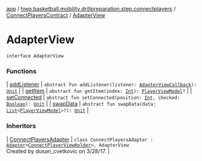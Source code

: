 [app](../../../index.md) / [hwp.basketball.mobility.drillpreparation.step.connectplayers](../../index.md) / [ConnectPlayersContract](../index.md) / [AdapterView](.)

# AdapterView

`interface AdapterView`

### Functions

| [addListener](add-listener.md) | `abstract fun addListener(listener: `[`AdapterViewCallback`](../-adapter-view-callback/index.md)`): `[`Unit`](https://kotlinlang.org/api/latest/jvm/stdlib/kotlin/-unit/index.html) |
| [getItem](get-item.md) | `abstract fun getItem(index: `[`Int`](https://kotlinlang.org/api/latest/jvm/stdlib/kotlin/-int/index.html)`): `[`PlayerViewModel`](../../../hwp.basketball.mobility.entitiy.player/-player-view-model/index.md)`?` |
| [setConnected](set-connected.md) | `abstract fun setConnected(position: `[`Int`](https://kotlinlang.org/api/latest/jvm/stdlib/kotlin/-int/index.html)`, checked: `[`Boolean`](https://kotlinlang.org/api/latest/jvm/stdlib/kotlin/-boolean/index.html)`): `[`Unit`](https://kotlinlang.org/api/latest/jvm/stdlib/kotlin/-unit/index.html) |
| [swapData](swap-data.md) | `abstract fun swapData(data: `[`List`](https://kotlinlang.org/api/latest/jvm/stdlib/kotlin.collections/-list/index.html)`<`[`PlayerViewModel`](../../../hwp.basketball.mobility.entitiy.player/-player-view-model/index.md)`>?): `[`Unit`](https://kotlinlang.org/api/latest/jvm/stdlib/kotlin/-unit/index.html) |

### Inheritors

| [ConnectPlayersAdapter](../../-connect-players-adapter/index.md) | `class ConnectPlayersAdapter : `[`Adapter`](https://developer.android.com/reference/android/support/v7/widget/RecyclerView/Adapter.html)`<`[`ConnectPlayerViewHolder`](../../-connect-players-adapter/-connect-player-view-holder/index.md)`>, AdapterView`<br>Created by dusan_cvetkovic on 3/28/17. |

